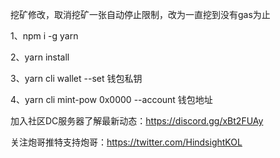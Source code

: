挖矿修改，取消挖矿一张自动停止限制，改为一直挖到没有gas为止

1、npm i -g yarn

2、yarn install

3、yarn cli wallet --set 钱包私钥

4、yarn cli mint-pow 0x0000 --account 钱包地址

加入社区DC服务器了解最新动态：https://discord.gg/xBt2FUAy

关注炮哥推特支持炮哥：https://twitter.com/HindsightKOL
